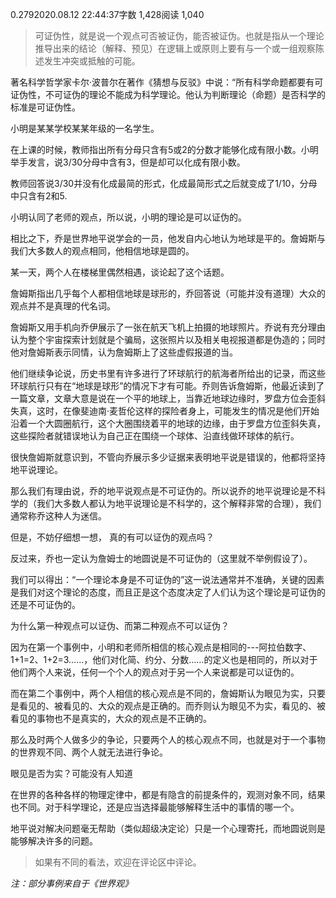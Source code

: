 0.2792020.08.12 22:44:37字数 1,428阅读 1,040

> 可证伪性，就是说一个观点可否被证伪，能否被证伪。也就是指从一个理论推导出来的结论（解释、预见）在逻辑上或原则上要有与一个或一组观察陈述发生冲突或抵触的可能。

著名科学哲学家卡尔·波普尔在著作《猜想与反驳》中说：“所有科学命题都要有可证伪性，不可证伪的理论不能成为科学理论。他认为判断理论（命题）是否科学的标准是可证伪性。

小明是某某学校某某年级的一名学生。

在上课的时候，教师指出所有分母只含有5或2的分数才能够化成有限小数。小明举手发言，说3/30分母中含有3，但是却可以化成有限小数。

教师回答说3/30并没有化成最简的形式，化成最简形式之后就变成了1/10，分母中只含有2和5.

小明认同了老师的观点，所以说，小明的理论是可以证伪的。

相比之下，乔是世界地平说学会的一员，他发自内心地认为地球是平的。詹姆斯与我们大多数人的观点相同，他相信地球是圆的。

某一天，两个人在楼梯里偶然相遇，谈论起了这个话题。

詹姆斯指出几乎每个人都相信地球是球形的，乔回答说（可能并没有道理）大众的观点并不是真理的代名词。

詹姆斯又用手机向乔伊展示了一张在航天飞机上拍摄的地球照片。乔说有充分理由认为整个宇宙探索计划就是个骗局，这张照片以及相关电视报道都是伪造的；同时他对詹姆斯表示同情，认为詹姆斯上了这些虚假报道的当。

他们继续争论说，历史书里有许多进行了环球航行的航海者所给出的记录，而这些环球航行只有在“地球是球形”的情况下才有可能。乔则告诉詹姆斯，他最近读到了一篇文章，文章大意是说在一个平的地球上，当靠近地球边缘时，罗盘方位会歪斜失真，这时，在像斐迪南·麦哲伦这样的探险者身上，可能发生的情况是他们开始沿着一个大圆圈航行，这个大圈围绕着平的地球的边缘，由于罗盘方位歪斜失真，这些探险者就错误地认为自己正在围绕一个球体、沿直线做环球体的航行。

很快詹姆斯就意识到，不管向乔展示多少证据来表明地平说是错误的，他都将坚持地平说理论。

那么我们有理由说，乔的地平说观点是不可证伪的。所以说乔的地平说理论是不科学的（我们大多数人都认为地平说理论是不科学的，这个解释非常的合理），我们通常称乔这种人为迷信。

但是，不妨仔细想一想， 真的有可以证伪的观点吗？

反过来，乔也一定认为詹姆士的地圆说是不可证伪的（这里就不举例假设了）。

我们可以得出：“一个理论本身是不可证伪的”这一说法通常并不准确，关键的因素是我们对这个理论的态度，而且正是这个态度决定了人们认为这个理论是可证伪的还是不可证伪的。

为什么第一种观点可以证伪、而第二种观点不可以证伪？

因为在第一个事例中，小明和老师所相信的核心观点是相同的---阿拉伯数字、1+1=2、1+2=3……，他们对化简、约分、分数……的定义也是相同的，所以对于他们两个人来说，任何一个个人的观点对于另一个人来说都是可以证伪的。

而在第二个事例中，两个人相信的核心观点是不同的，詹姆斯认为眼见为实，只要是看见的、被看见的、大众的观点是正确的。而乔则认为眼见不为实，看见的、被看见的事物也不是真实的，大众的观点是不正确的。

那么及时两个人做多少的争论，只要两个人的核心观点不同，也就是对于一个事物的世界观不同、两个人就无法进行争论。

眼见是否为实？可能没有人知道

在世界的各种各样的物理定律中，都是有隐含的前提条件的，观测对象不同，结果也不同。对于科学理论，还是应当选择最能够解释生活中的事情的哪一个。

地平说对解决问题毫无帮助（类似超级决定论）只是一个心理寄托，而地圆说则是能够解决许多的问题。

> 如果有不同的看法，欢迎在评论区中评论。

_注：部分事例来自于《世界观》_
